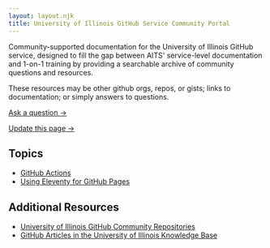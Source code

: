```yaml
---
layout: layout.njk
title: University of Illinois GitHub Service Community Portal
---
```


Community-supported documentation for the University of Illinois GitHub service, designed to fill the gap
between AITS' service-level documentation and 1-on-1 training by providing a searchable archive of community questions
        and resources.

These resources may be other github orgs, repos, or gists; links to documentation; or simply answers to
questions.

<!-- Leaving this as HTML for now. -->
<p class="mt-5 d-flex flex-row">
<a href="https://github.com/uillinois-community/uillinois-community.github.io/discussions"
    class="btn btn-info mx-3">Ask a question &rarr;</a>

<a href="https://github.com/uillinois-community/uillinois-community.github.io/issues"
    class="btn btn-secondary mx-3">Update this page &rarr;</a>
</p>

## Topics

- [GitHub Actions](/github-actions/)
- [Using Eleventy for GitHub Pages](/eleventy)

## Additional Resources

- [University of Illinois GitHub Community Repositories](https://github.com/uillinois-community)
- [GitHub Articles in the University of Illinois Knowledge Base](https://answers.uillinois.edu/illinois/search.php?q=GitHub)